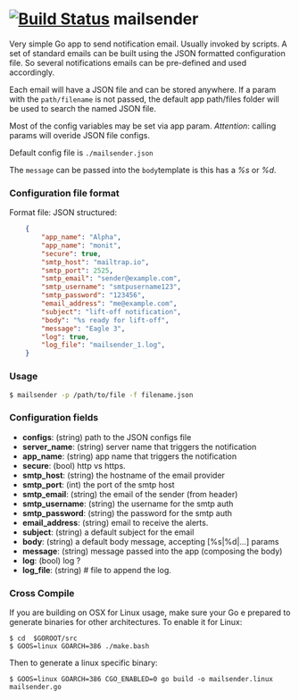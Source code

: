 [![Build Status](https://travis-ci.org/pedromg/mailsender.svg?branch=master)](https://travis-ci.org/pedromg/mailsender)
mailsender
=========

Very simple Go app to send notification email. Usually invoked by scripts.
A set of standard emails can be built using the JSON formatted configuration file. 
So several notifications emails can be pre-defined and used accordingly.

Each email will have a JSON file and can be stored anywhere. If a param with the 
`path/filename` is not passed, the default app path/files folder will be used to 
search the named JSON file.

Most of the config variables may be set via app param. 
_Attention_: calling params will overide JSON file configs.

Default config file is ```./mailsender.json```

The ```message``` can be passed into the ```body```template is this has a _%s_ or _%d_.

### Configuration file format

Format file: JSON structured:
```json
	{
		"app_name": "Alpha",
		"app_name": "monit",
		"secure": true,
		"smtp_host": "mailtrap.io",
		"smtp_port": 2525,
		"smtp_email": "sender@example.com",
		"smtp_username": "smtpusername123",
		"smtp_password": "123456",
		"email_address": "me@example.com", 
		"subject": "lift-off notification", 
		"body": "%s ready for lift-off",
		"message": "Eagle 3",
		"log": true, 
		"log_file": "mailsender_1.log",
	}
```

### Usage

```bash
$ mailsender -p /path/to/file -f filename.json
```


### Configuration fields

-   __configs__: (string) path to the JSON configs file
-	__server_name__: (string) server name that triggers the notification
-	__app_name__: (string) app name that triggers the notification
-	__secure__: (bool) http vs https.
-	__smtp_host__: (string) the hostname of the email provider
-	__smtp_port__: (int) the port of the smtp host
-	__smtp_email__: (string) the email of the sender (from header)
-	__smtp_username__: (string) the username for the smtp auth
-	__smtp_password__: (string) the password for the smtp auth
-	__email_address__: (string) email to receive the alerts.
-   __subject__: (string) a default subject for the email
-   __body__: (string) a default body message, accepting [%s|%d|...] params
-	__message__: (string) message passed into the app (composing the body)
-	__log__: (bool) log ?
-	__log_file__: (string) # file to append the log.

### Cross Compile

If you are building on OSX for Linux usage, make sure your Go e prepared to generate binaries for other architectures. To enable it for Linux:

```
$ cd  $GOROOT/src
$ GOOS=linux GOARCH=386 ./make.bash
```
Then to generate a linux specific binary:
```
$ GOOS=linux GOARCH=386 CGO_ENABLED=0 go build -o mailsender.linux mailsender.go
```

